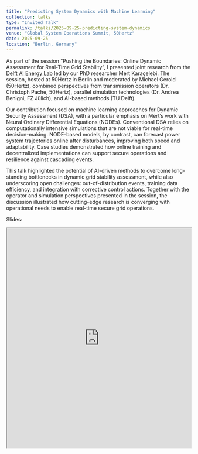 ```yaml
---
title: "Predicting System Dynamics with Machine Learning"
collection: talks
type: "Invited Talk"
permalink: /talks/2025-09-25-predicting-system-dynamics
venue: "Global System Operations Summit, 50Hertz"
date: 2025-09-25
location: "Berlin, Germany"
---
```


As part of the session “Pushing the Boundaries: Online Dynamic Assessment for Real-Time Grid Stability”, I presented joint research from the [Delft AI Energy Lab](https://www.tudelft.nl/ai/delft-ai-energy-lab) led by our PhD researcher Mert Karaçelebi. The session, hosted at 50Hertz in Berlin and moderated by Michael Gerold (50Hertz), combined perspectives from transmission operators (Dr. Christoph Pache, 50Hertz), parallel simulation technologies (Dr. Andrea Benigni, FZ Jülich), and AI-based methods (TU Delft).

Our contribution focused on machine learning approaches for Dynamic Security Assessment (DSA), with a particular emphasis on Mert’s work with Neural Ordinary Differential Equations (NODEs). Conventional DSA relies on computationally intensive simulations that are not viable for real-time decision-making. NODE-based models, by contrast, can forecast power system trajectories online after disturbances, improving both speed and adaptability. Case studies demonstrated how online training and decentralized implementations can support secure operations and resilience against cascading events.

This talk highlighted the potential of AI-driven methods to overcome long-standing bottlenecks in dynamic grid stability assessment, while also underscoring open challenges: out-of-distribution events, training data efficiency, and integration with corrective control actions. Together with the operator and simulation perspectives presented in the session, the discussion illustrated how cutting-edge research is converging with operational needs to enable real-time secure grid operations.

Slides:  
<iframe src="https://JochenC.github.io/files/Jochen%20Cremer%2025-09%2050Hertz%20-%20public.pdf" width="100%" height="600px">
    This browser does not support PDFs. Please download the PDF to view it: 
    <a href="https://JochenC.github.io/files/Jochen%20Cremer%2025-09%2050Hertz%20-%20public.pdf">Download PDF</a>.
</iframe>
